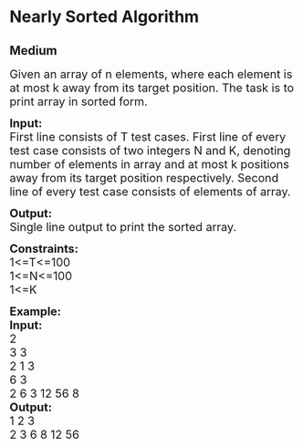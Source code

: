 # Nearly Sorted Algorithm
## Medium
<div class="problems_problem_content__Xm_eO"><p><span style="font-size:20px">Given an array of n elements, where each element is at most k away from its target position. The task is to print array in sorted form.</span></p>

<p><span style="font-size:20px"><strong>Input:</strong><br>
First line consists of T test cases. First line of every test case consists of two integers N and K, denoting number of elements in array and at most k positions away from its target position respectively. Second line of every test case consists of elements of array.</span></p>

<p><span style="font-size:20px"><strong>Output:</strong><br>
Single line output to print the sorted array.</span></p>

<p><span style="font-size:20px"><strong>Constraints:</strong><br>
1&lt;=T&lt;=100<br>
1&lt;=N&lt;=100<br>
1&lt;=K</span></p>

<p><span style="font-size:20px"><strong>Example:<br>
Input:</strong><br>
2<br>
3 3<br>
2 1 3<br>
6 3<br>
2 6 3 12 56 8<br>
<strong>Output:</strong><br>
1 2 3<br>
2 3 6 8 12 56</span></p>
</div>